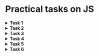 # Practical tasks on JS

<details>
  <summary>
    <b>
      Task 1
    </b>
  </summary>
  <ul>
    <p>
      <li>
        Add to images that the user clicked on, the bordered class, the design of which contains a border and a
        shadow.
      </li>
    </p>
  </ul>
</details>

<details>
  <summary>
    <b>
      Task 2
    </b>
  </summary>
  <ul>
    <p>
      <li>
        Display mouse coordinates relative to the block at the moment of cursor movement inside the block.
      </li>
    </p>
  </ul>
</details>

<details>
  <summary>
    <b>
      Task 3
    </b>
  </summary>
  <ul>
    <p>
      <li>
        Four seconds after the page loads, show the modal window with the "accept" button.
      </li>
      <li>
        If the user has clicked the “accept” button - no longer show the modal window, otherwise show the modal window
        when the page is refreshed.
      </li>
    </p>
  </ul>
</details>

<details>
  <summary>
    <b>
      Task 4
    </b>
  </summary>
  <ul>
    <p>
      <li>
        Progress Bar must be filled for a certain time.
      </li>
      <li>
        The fill time is specified by the developer.
      </li>
    </p>
  </ul>
</details>

<details>
  <summary>
    <b>
      Task 5
    </b>
  </summary>
  <ul>
    <p>
      <li>
        Сalculate the cost and calorific value of selected products in the menu.
      </li>
    </p>
  </ul>
</details>

<details>
  <summary>
    <b>
      Task 6
    </b>
  </summary>
  <ul>
    <p>
      <li>
        Run the script at the specified time.
      </li>
    </p>
  </ul>
</details>